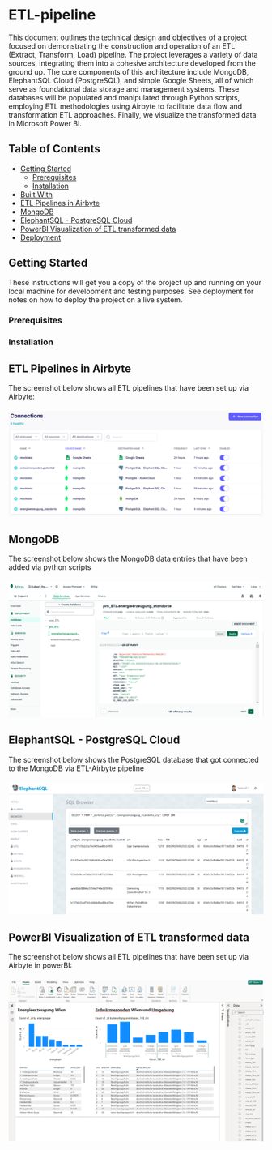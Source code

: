 # ETL-pipeline

This document outlines the technical design and objectives of a project focused on demonstrating the construction and operation of an ETL (Extract, Transform, Load) pipeline. The project leverages a variety of data sources, integrating them into a cohesive architecture developed from the ground up. The core components of this architecture include MongoDB, ElephantSQL Cloud (PostgreSQL), and simple Google Sheets, all of which serve as foundational data storage and management systems. These databases will be populated and manipulated through Python scripts, employing ETL methodologies using Airbyte to facilitate data flow and transformation ETL approaches. Finally, we visualize the transformed data in Microsoft Power BI.

## Table of Contents
- [Getting Started](#getting-started)
  - [Prerequisites](#prerequisites)
  - [Installation](#installation)
- [Built With](#built-with)
- [ETL Pipelines in Airbyte](#etl-pipelines-in-airbyte)
- [MongoDB](#mongo-db)
- [ElephantSQL - PostgreSQL Cloud](#elephant-sql)
- [PowerBI Visualization of ETL transformed data](#power-bi)
- [Deployment](#deployment)

## Getting Started

These instructions will get you a copy of the project up and running on your local machine for development and testing purposes. 
See deployment for notes on how to deploy the project on a live system.

### Prerequisites

### Installation

## ETL Pipelines in Airbyte

The screenshot below shows all ETL pipelines that have been set up via Airbyte: 

<div style="margin-top:20px; margin-bottom:20px;">
    <img src="resources/ETL-Airbyte.png" alt="Example Image">
</div>

## MongoDB
The screenshot below shows the MongoDB data entries that have been added via python scripts

<div style="margin-top:20px; margin-bottom:20px;">
    <img src="resources/mongodb.png" alt="Example Image">
</div>

## ElephantSQL - PostgreSQL Cloud
The screenshot below shows the PostgreSQL database that got connected to the MongoDB via ETL-Airbyte pipeline

<div style="margin-top:20px; margin-bottom:20px;">
    <img src="resources/postgreSQL Cloud.png" alt="Example Image">
</div>

## PowerBI Visualization of ETL transformed data
The screenshot below shows all ETL pipelines that have been set up via Airbyte in powerBI:

<div style="margin-top:20px; margin-bottom:20px;">
    <img src="resources/powerBI-visualization.png" alt="Example Image">
</div>



